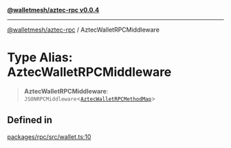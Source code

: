 [**@walletmesh/aztec-rpc v0.0.4**](../README.md)

***

[@walletmesh/aztec-rpc](../globals.md) / AztecWalletRPCMiddleware

# Type Alias: AztecWalletRPCMiddleware

> **AztecWalletRPCMiddleware**: `JSONRPCMiddleware`\<[`AztecWalletRPCMethodMap`](AztecWalletRPCMethodMap.md)\>

## Defined in

[packages/rpc/src/wallet.ts:10](https://github.com/WalletMesh/aztec/blob/f83c43fd0c0a959d8d62f3af87d0dfbdb5d7fecc/packages/rpc/src/wallet.ts#L10)
